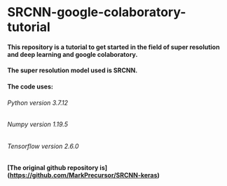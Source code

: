 # SRCNN-google-colaboratory-tutorial
#### This repository is a tutorial to get started in the field of super resolution and deep learning and google colaboratory.
#### The super resolution model used is **SRCNN**.
#### The code uses:
######     Python version 3.7.12
######     Numpy version 1.19.5
######     Tensorflow version 2.6.0 
#### [The original github repository is] (https://github.com/MarkPrecursor/SRCNN-keras)
